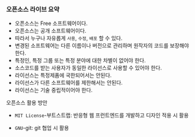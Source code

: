 ### 오픈소스 라이브 요약

- 오픈소스는 Free 소프트웨어이다.
- 오픈소스는 공개 소프트웨어이다.
- 따라서 누구나 자유롭게 `사용`, `수정`, `배포` 할 수 있다.
- 변경된 소프트웨어는 다른 이름이나 버전으로 관리하며 원작자의 코드를 보장해야 한다.
- 특정인, 특정 그룹 또는 특정 분야에 대한 차별이 없어야 한다.
- 소스코드를 받는 사용자가 동일한 라이선스로 사용할 수 있어야 한다.
- 라이선스는 특정제품에 국한되어서는 안된다.
- 라이선스가 다른 소프트웨어를 제한해서는 안된다.
- 라이선스는 기술 중립적이어야 한다.



오픈소스 활용 방안

- `MIT License`-부트스트랩: 반응형 웹 프런트엔드를 개발하고 디자인 적용 시 활용

- `GNU`-git: git 협업 시 활용

